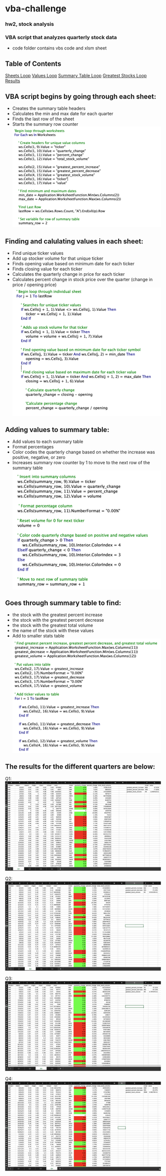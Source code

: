 # vba-challenge
### hw2, stock analysis
### VBA script that analyzes quarterly stock data
- code folder contains vbs code and xlsm sheet

## Table of Contents

[Sheets Loop](https://github.com/caitlin-hartley/vba-challenge/blob/main/README.md#vba-script-begins-by-going-through-each-sheet)
[Values Loop](https://github.com/caitlin-hartley/vba-challenge/blob/main/README.md#finding-and-calulating-values-in-each-sheet)
[Summary Table Loop](https://github.com/caitlin-hartley/vba-challenge/blob/main/README.md#adding-values-to-summary-table)
[Greatest Stocks Loop](https://github.com/caitlin-hartley/vba-challenge/blob/main/README.md#goes-through-summary-table-to-find)
[Results](https://github.com/caitlin-hartley/vba-challenge/blob/main/README.md#the-results-for-the-different-quarters-are-below)




## VBA script begins by going through each sheet:
  - Creates the summary table headers
  - Calculates the min and max date for each quarter
  - Finds the last row of the sheet
  - Starts the summary row counter
![sheets](https://github.com/caitlin-hartley/vba-challenge/blob/main/images/sheet_loop.png)

## Finding and calulating values in each sheet:
- Find unique ticker values
- Add up stocker volume for that unique ticker
- Finds opening value based on minimum date for each ticker
- Finds closing value for each ticker
- Calculates the quarterly change in price for each ticker
- Calculates percent change in stock price over the quarter (change in price / opening price)
![values](https://github.com/caitlin-hartley/vba-challenge/blob/main/images/values_loop.png)

## Adding values to summary table:
- Add values to each summary table
- Format percentages
- Color codes the quarterly change based on whether the increase was positive, negative, or zero
- Increases summary row counter by 1 to move to the next row of the summary table
![summary](https://github.com/caitlin-hartley/vba-challenge/blob/main/images/summary_table_loop.png)

## Goes through summary table to find:
- the stock with the greatest percent increase
- the stock with the greatest percent decrease
- the stock with the greatest total volume
- the name of the stock with these values
- Add to smaller stats table
![greatest](https://github.com/caitlin-hartley/vba-challenge/blob/main/images/greatest_stock_loop.png)

## The results for the different quarters are below: 

Q1:
![Q1](https://github.com/caitlin-hartley/vba-challenge/blob/main/images/q1_stock_results.png)

Q2:
![Q2](https://github.com/caitlin-hartley/vba-challenge/blob/main/images/q2_stock_results.png)

Q3:
![Q3](https://github.com/caitlin-hartley/vba-challenge/blob/main/images/q3_stock_results.png)

Q4:
![Q4](https://github.com/caitlin-hartley/vba-challenge/blob/main/images/q4_stock_results.png)
